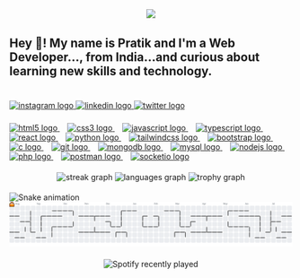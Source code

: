 <div align="center">
  <img height="280" src="https://user-images.githubusercontent.com/65373279/148280039-301b677b-74e7-49f8-af75-15e7c9253d74.png"  />
</div>

###

<h2 align="left">Hey 👋! My name is Pratik and I'm a Web Developer..., from India...and curious about learning new skills and technology.</h2>

###

<br clear="both">

<div align="left">
  <a href="https://www.instagram.com/ohh_its_pratik" target="_blank">
    <img src="https://raw.githubusercontent.com/maurodesouza/profile-readme-generator/master/src/assets/icons/social/instagram/default.svg" width="58" height="35" alt="instagram logo"  />
  </a>
  <a href="https://www.linkedin.com/in/pratik-dhandare-354b7730a/" target="_blank">
    <img src="https://raw.githubusercontent.com/maurodesouza/profile-readme-generator/master/src/assets/icons/social/linkedin/default.svg" width="58" height="35" alt="linkedin logo"  />
  </a>
  <a href="https://x.com/ohh_its_pratik" target="_blank">
    <img src="https://raw.githubusercontent.com/maurodesouza/profile-readme-generator/master/src/assets/icons/social/twitter/default.svg" width="58" height="35" alt="twitter logo"  />
  </a>
</div>

###

<div align="left">
  <a href="https://developer.mozilla.org/en-US/docs/Web/HTML" target="_blank">
    <img src="https://cdn.jsdelivr.net/gh/devicons/devicon/icons/html5/html5-original.svg" height="30" alt="html5 logo" />
  </a>
  <img width="10" />
  <a href="https://developer.mozilla.org/en-US/docs/Web/CSS" target="_blank">
    <img src="https://cdn.jsdelivr.net/gh/devicons/devicon/icons/css3/css3-original.svg" height="30" alt="css3 logo" />
  </a>
  <img width="10" />
  <a href="https://developer.mozilla.org/en-US/docs/Web/JavaScript" target="_blank">
    <img src="https://cdn.jsdelivr.net/gh/devicons/devicon/icons/javascript/javascript-original.svg" height="30" alt="javascript logo" />
  </a>
  <img width="10" />
  <a href="https://www.typescriptlang.org/docs/" target="_blank">
    <img src="https://cdn.jsdelivr.net/gh/devicons/devicon/icons/typescript/typescript-original.svg" height="30" alt="typescript logo" />
  </a>
  <img width="10" />
  <a href="https://react.dev/" target="_blank">
    <img src="https://cdn.jsdelivr.net/gh/devicons/devicon/icons/react/react-original.svg" height="30" alt="react logo" />
  </a>
  <img width="10" />
  <a href="https://www.python.org/doc/" target="_blank">
    <img src="https://cdn.jsdelivr.net/gh/devicons/devicon/icons/python/python-original.svg" height="30" alt="python logo" />
  </a>
  <img width="10" />
  <a href="https://tailwindcss.com/docs" target="_blank">
    <img src="https://cdn.simpleicons.org/tailwindcss/06B6D4" height="30" alt="tailwindcss logo" />
  </a>
  <img width="10" />
  <a href="https://getbootstrap.com/docs/" target="_blank">
    <img src="https://cdn.jsdelivr.net/gh/devicons/devicon/icons/bootstrap/bootstrap-original.svg" height="30" alt="bootstrap logo" />
  </a>
  <img width="10" />
  <a href="https://devdocs.io/c/" target="_blank">
    <img src="https://cdn.jsdelivr.net/gh/devicons/devicon/icons/c/c-original.svg" height="30" alt="c logo" />
  </a>
  <img width="10" />
  <a href="https://git-scm.com/doc" target="_blank">
    <img src="https://cdn.jsdelivr.net/gh/devicons/devicon/icons/git/git-original.svg" height="30" alt="git logo" />
  </a>
  <img width="10" />
  <a href="https://www.mongodb.com/docs/" target="_blank">
    <img src="https://cdn.jsdelivr.net/gh/devicons/devicon/icons/mongodb/mongodb-original.svg" height="30" alt="mongodb logo" />
  </a>
  <img width="10" />
  <a href="https://dev.mysql.com/doc/" target="_blank">
    <img src="https://cdn.jsdelivr.net/gh/devicons/devicon/icons/mysql/mysql-original.svg" height="30" alt="mysql logo" />
  </a>
  <img width="10" />
  <a href="https://nodejs.org/en/docs/" target="_blank">
    <img src="https://cdn.jsdelivr.net/gh/devicons/devicon/icons/nodejs/nodejs-original.svg" height="30" alt="nodejs logo" />
  </a>
  <img width="10" />
  <a href="https://www.php.net/docs.php" target="_blank">
    <img src="https://cdn.jsdelivr.net/gh/devicons/devicon/icons/php/php-original.svg" height="30" alt="php logo" />
  </a>
  <img width="10" />
  <a href="https://learning.postman.com/docs/" target="_blank">
    <img src="https://skillicons.dev/icons?i=postman" height="30" alt="postman logo" />
  </a>
  <img width="10" />
  <a href="https://socket.io/docs/" target="_blank">
    <img src="https://img.shields.io/badge/Socket.io-010101?logo=socketdotio&logoColor=white&style=for-the-badge" height="30" alt="socketio logo" />
  </a>
</div>


####

  <div align="center">
  <img src="https://streak-stats.demolab.com?user=Code2With-Pratik&locale=en&mode=daily&theme="ambient_gradient&hide_border=false&border_radius=5&date_format=M%20j%5B,%20Y%5D&order=3" height="150" alt="streak graph"  />
  <img src="https://github-readme-stats.vercel.app/api/top-langs?username=Code2With-Pratik&locale=en&hide_title=false&layout=compact&card_width=320&langs_count=5&theme=ambient_gradient&hide_border=false&order=2"     height="150" alt="languages graph"  />
  <img src="https://github-profile-trophy.vercel.app?username=Code2With-Pratik&theme=ambient_gradient&column=-1&row=2&margin-w=8&margin-h=8&no-bg=true&no-frame=false&order=4" height="150" alt="trophy graph"  />
</div>

####


<img src="https://raw.githubusercontent.com/Sutil/Sutil/2b2fad3bf54522bb30c8c170591fc68ff51b69e6/github-contribution-grid-snake2.svg" alt="Snake animation" />
<picture>
  <source media="(prefers-color-scheme: dark)" srcset="https://raw.githubusercontent.com/Code2With-Pratik/Code2With-Pratik/output/pacman-contribution-graph-dark.svg">
  <source media="(prefers-color-scheme: light)" srcset="https://raw.githubusercontent.com/Code2With-Pratik/Code2With-Pratik/output/pacman-contribution-graph.svg">
  <img alt="pacman contribution graph" src="https://raw.githubusercontent.com/Code2With-Pratik/Code2With-Pratik/output/pacman-contribution-graph.svg">
</picture>

####

<div align="center">
  <img src="https://spotify-recently-played-readme.vercel.app/api?count=5" alt="Spotify recently played"  />
</div>

####
